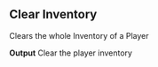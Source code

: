 ## Clear Inventory

Clears the whole Inventory of a Player
<br>

**Output**
Clear the player inventory
<br>

